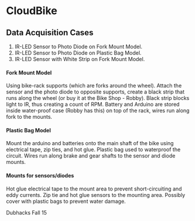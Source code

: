 # CloudBike

## Data Acquisition Cases
1. IR-LED Sensor to Photo Diode on Fork Mount Model.
2. IR-LED Sensor to Photo Diode on Plastic Bag Model.
3. IR-LED Sensor with White Strip on Fork Mount Model.

#### Fork Mount Model
  Using bike-rack supports (which are forks around the wheel). Attach the sensor and the photo diode to opposite supports, create a black strip that runs along the wheel (or buy it at the Bike Shop - Robby). Black strip blocks light to IR, thus creating a count of RPM. Battery and Arduino are stored inside water-proof case (Robby has this) on top of the rack, wires run along fork to the mounts.

#### Plastic Bag Model
  Mount the arduino and batteries onto the main shaft of the bike using electrical tape, zip ties, and hot glue. Plastic bag used to waterproof the circuit. Wires run along brake and gear shafts to the sensor and diode mounts.
  
#### Mounts for sensors/diodes
  Hot glue electrical tape to the mount area to prevent short-circuiting and eddy currents. Zip tie and hot glue sensors to the mounting area. Possibly cover with plastic bags to prevent water damage.
  
Dubhacks Fall 15
